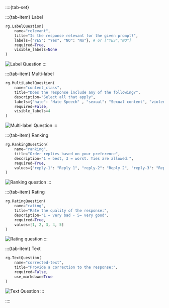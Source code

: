 ::::{tab-set}

:::{tab-item} Label

```python
rg.LabelQuestion(
    name="relevant",
    title="Is the response relevant for the given prompt?",
    labels={"YES": "Yes", "NO": "No"}, # or ["YES","NO"]
    required=True,
    visible_labels=None
)
```

![Label Question](/_static/images/llms/questions/label_question.png)
:::

:::{tab-item} Multi-label

```python
rg.MultiLabelQuestion(
    name="content_class",
    title="Does the response include any of the following?",
    description="Select all that apply",
    labels={"hate": "Hate Speech" , "sexual": "Sexual content", "violent": "Violent content", "pii": "Personal information", "untruthful": "Untruthful info", "not_english": "Not English", "inappropriate": "Inappropriate content"}, # or ["hate", "sexual", "violent", "pii", "untruthful", "not_english", "inappropriate"]
    required=False,
    visible_labels=4
)
```

![Multi-label Question](/_static/images/llms/questions/multilabel_question.png)
:::

:::{tab-item} Ranking

```python
rg.RankingQuestion(
    name="ranking",
    title="Order replies based on your preference",
    description="1 = best, 3 = worst. Ties are allowed.",
    required=True,
    values={"reply-1": "Reply 1", "reply-2": "Reply 2", "reply-3": "Reply 3"} # or ["reply-1", "reply-2", "reply-3"]
)
```

![Ranking question](/_static/images/llms/questions/ranking_question.png)
:::

:::{tab-item} Rating

```python
rg.RatingQuestion(
    name="rating",
    title="Rate the quality of the response:",
    description="1 = very bad - 5= very good",
    required=True,
    values=[1, 2, 3, 4, 5]
)
```

![Rating question](/_static/images/llms/questions/rating_question.png)
:::

:::{tab-item} Text

```python
rg.TextQuestion(
    name="corrected-text",
    title="Provide a correction to the response:",
    required=False,
    use_markdown=True
)
```
![Text Question](/_static/images/llms/questions/text_question.png)
:::

::::